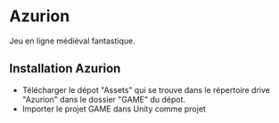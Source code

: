 # Azurion
Jeu en ligne médiéval fantastique.


## Installation Azurion

- Télécharger le dépot "Assets" qui se trouve dans le répertoire drive "Azurion" dans le dossier "GAME" du dépot.
- Importer le projet GAME dans Unity comme projet

